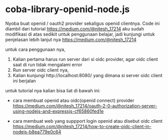 # coba-library-openid-node.js

Nyoba buat openid / oauth2 provider sekaligus openid clientnya. Code ini diambil dari tutorial https://medium.com/@nitesh_17214
aku sudah modifikasi di atas sedikit untuk penggunaan belajar, jadi kunjungi untuk penjelasan lebih lanjut nya https://medium.com/@nitesh_17214

untuk cara penggunaan nya, 
1. Kalian pertama harus run server dari si oidc provider, agar oidc client saat di run tidak mengalami error
2. Run server oidc client nya, 
3. Kalian kunjungi http://localhost:8080/ yang dimana si server oidc client ini berjalan


untuk tutorial nya kalian bisa liat di bawah ini:
- cara membuat openid atau oidc(openid connect) provider
  https://medium.com/@nitesh_17214/oauth-2-0-authorization-server-using-nodejs-and-expressjs-cf65860fed1e
  
- cara membuat web yang suppport login openid atau disebut oidc client
  https://medium.com/@nitesh_17214/how-to-create-oidc-client-in-nodejs-b8ea779e0c64
